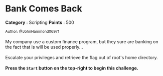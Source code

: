 # Bank Comes Back

**Category** : Scripting
**Points** : 500

<small>Author: @JohnHammond#6971</small><br><br>My company use a custom finance program, but they sure are banking on the fact that is will be used properly... <br><br>Escalate your privileges and retrieve the flag out of root's home directory. <br><br> <b>Press the <code>Start</code> button on the top-right to begin this challenge.</b>




